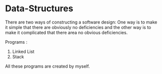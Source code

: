 # Data-Structures

There are two ways of constructing a software design: One way is to make it simple that there are obviously no deficiencies and the other way is to make it complicated that there area no obvious deficiencies.


Programs :
  1. Linked List
  2. Stack

All these programs are created by myself.
